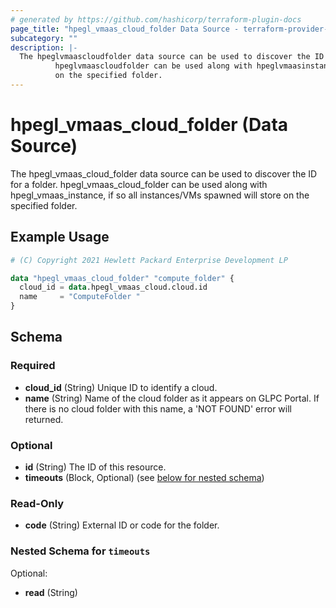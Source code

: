 ```yaml
---
# generated by https://github.com/hashicorp/terraform-plugin-docs
page_title: "hpegl_vmaas_cloud_folder Data Source - terraform-provider-hpegl"
subcategory: ""
description: |-
  The hpeglvmaascloudfolder data source can be used to discover the ID for a folder.
          hpeglvmaascloudfolder can be used along with hpeglvmaasinstance, if so all instances/VMs spawned will store
          on the specified folder.
---
```


# hpegl_vmaas_cloud_folder (Data Source)

The hpegl_vmaas_cloud_folder data source can be used to discover the ID for a folder.
		hpegl_vmaas_cloud_folder can be used along with hpegl_vmaas_instance, if so all instances/VMs spawned will store
		on the specified folder.

## Example Usage

```terraform
# (C) Copyright 2021 Hewlett Packard Enterprise Development LP

data "hpegl_vmaas_cloud_folder" "compute_folder" {
  cloud_id = data.hpegl_vmaas_cloud.cloud.id
  name     = "ComputeFolder "
}
```

<!-- schema generated by tfplugindocs -->
## Schema

### Required

- **cloud_id** (String) Unique ID to identify a cloud.
- **name** (String) Name of the cloud folder as it appears on GLPC Portal. If there is no cloud folder with this name, a 'NOT FOUND' error will returned.

### Optional

- **id** (String) The ID of this resource.
- **timeouts** (Block, Optional) (see [below for nested schema](#nestedblock--timeouts))

### Read-Only

- **code** (String) External ID or code for the folder.

<a id="nestedblock--timeouts"></a>
### Nested Schema for `timeouts`

Optional:

- **read** (String)


